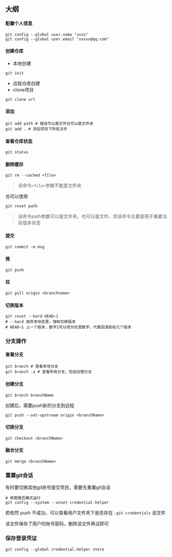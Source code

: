 ## 大纲
#### 配置个人信息
```shell script
git config --global user.name "xxxx"
git config --global user.email "xxxxx@qq.com"
```
#### 创建仓库
- 本地创建
```shell script
git init
```
- 远程仓库创建
- clone项目
```shell script
git clone url
```
#### 添加
```shell script
git add path # 路径可以是文件也可以是文件夹
git add . # 添加项目下所有文件
```
#### 查看仓库状态
```shell script
git status
```
#### 删除缓存
```shell script
git rm --cached <file>
```

> 该命令```<file>```参数不能是文件夹

也可以使用
```shell script
git reset path
```

> 该命令path参数可以是文件夹，也可以是文件，但该命令主要是用于重置当前版本状态
#### 提交
```shell script
git commit -m msg
```
#### 推
```shell script
git push
```
#### 拉
```shell script
git pull origin <branchname>
```
#### 切换版本
```shell script
git reset --hard HEAD~1
# --hard 放弃本地变更，强制切换版本
# HEAD~1 上一个版本，数字1可以改为任意数字，代表回滚到前几个版本
```
### 分支操作
#### 查看分支
```shell script
git branch # 查看本地分支
git branch -a # 查看所有分支，包括远程分支
```
#### 创建分支
```shell script
git branch branchName
```
创建后，需要push新的分支到远程
```shell script
git push --set-upstream origin <branchName>
```
#### 切换分支
```shell script
git checkout <branchName>
```
#### 融合分支
```shell script
git merge <branchName>
```

### 重置git会话
有时要切换其他git账号提交项目，需要先重置git会话
```shell script
# 用管理员模式运行
git config --system --unset credential.helper
```
若依然 push 不成功，可以查看用户文件夹下是否存在 `.git-credentials` 该文件

该文件保存了用户的账号密码，删除该文件再试即可

### 保存登录凭证
```shell script
git config --global credential.helper store
```